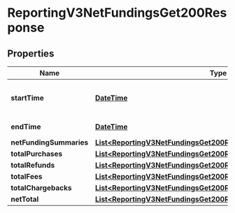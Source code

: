
# ReportingV3NetFundingsGet200Response

## Properties
Name | Type | Description | Notes
------------ | ------------- | ------------- | -------------
**startTime** | [**DateTime**](DateTime.md) | Valid report Start Date in **ISO 8601 format**. Please refer the following link to know more about ISO 8601 format. - https://xml2rfc.tools.ietf.org/public/rfc/html/rfc3339.html#anchor14  **Example:** - yyyy-MM-dd&#39;T&#39;HH:mm:ss.SSSZZ  |  [optional]
**endTime** | [**DateTime**](DateTime.md) | Valid report End Date in **ISO 8601 format** **Example date format:** - yyyy-MM-dd&#39;T&#39;HH:mm:ss.SSSZZ  |  [optional]
**netFundingSummaries** | [**List&lt;ReportingV3NetFundingsGet200ResponseNetFundingSummaries&gt;**](ReportingV3NetFundingsGet200ResponseNetFundingSummaries.md) | List of Netfunding summary objects |  [optional]
**totalPurchases** | [**List&lt;ReportingV3NetFundingsGet200ResponseTotalPurchases&gt;**](ReportingV3NetFundingsGet200ResponseTotalPurchases.md) | List of total purchases currency wise |  [optional]
**totalRefunds** | [**List&lt;ReportingV3NetFundingsGet200ResponseTotalPurchases&gt;**](ReportingV3NetFundingsGet200ResponseTotalPurchases.md) | List of total refunds currency wise |  [optional]
**totalFees** | [**List&lt;ReportingV3NetFundingsGet200ResponseTotalPurchases&gt;**](ReportingV3NetFundingsGet200ResponseTotalPurchases.md) | List of total fees currency wise |  [optional]
**totalChargebacks** | [**List&lt;ReportingV3NetFundingsGet200ResponseTotalPurchases&gt;**](ReportingV3NetFundingsGet200ResponseTotalPurchases.md) | List of total chargebacks currency wise |  [optional]
**netTotal** | [**List&lt;ReportingV3NetFundingsGet200ResponseTotalPurchases&gt;**](ReportingV3NetFundingsGet200ResponseTotalPurchases.md) | List of new total currency wise |  [optional]



